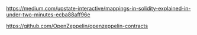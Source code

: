 


https://medium.com/upstate-interactive/mappings-in-solidity-explained-in-under-two-minutes-ecba88aff96e


https://github.com/OpenZeppelin/openzeppelin-contracts


